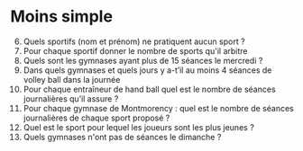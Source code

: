 # Moins simple

6. Quels sportifs (nom et prénom) ne pratiquent aucun sport ?
20. Pour chaque sportif donner le nombre de sports qu'il arbitre
23. Quels sont les gymnases ayant plus de 15 séances le mercredi ?
25. Dans quels gymnases et quels jours y a-t’il au moins 4 séances de volley ball dans la journée
22. Pour chaque entraîneur de hand ball quel est le nombre de séances journalières qu’il assure ?
24. Pour chaque gymnase de Montmorency : quel est le nombre de séances journalières de chaque sport proposé ?
15. Quel est le sport pour lequel les joueurs sont les plus jeunes ?
7. Quels gymnases n'ont pas de séances le dimanche ?



